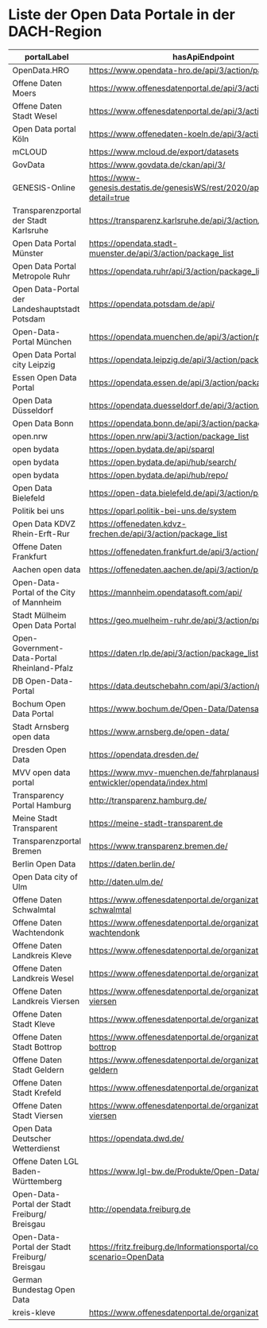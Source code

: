 # Liste der Open Data Portale in der DACH-Region
| portalLabel | hasApiEndpoint | website |
|---|---|---|
| OpenData.HRO | https://www.opendata-hro.de/api/3/action/package_list | https://www.opendata-hro.de/ |
| Offene Daten Moers | https://www.offenesdatenportal.de/api/3/action/package_list | https://www.offenesdatenportal.de/organization/moers |
| Offene Daten Stadt Wesel | https://www.offenesdatenportal.de/api/3/action/package_list | https://www.offenesdatenportal.de/organization/stadt-wesel |
| Open Data portal Köln | https://www.offenedaten-koeln.de/api/3/action/package_list | https://www.offenedaten-koeln.de/ |
| mCLOUD | https://www.mcloud.de/export/datasets | https://www.mcloud.de |
| GovData | https://www.govdata.de/ckan/api/3/ | https://www.govdata.de/ |
| GENESIS-Online | https://www-genesis.destatis.de/genesisWS/rest/2020/application.wadl?detail=true | https://www-genesis.destatis.de/ |
| Transparenzportal der Stadt Karlsruhe | https://transparenz.karlsruhe.de/api/3/action/package_list | https://transparenz.karlsruhe.de/ |
| Open Data Portal Münster | https://opendata.stadt-muenster.de/api/3/action/package_list | https://opendata.stadt-muenster.de |
| Open Data Portal Metropole Ruhr | https://opendata.ruhr/api/3/action/package_list |  |
| Open Data-Portal der Landeshauptstadt Potsdam | https://opendata.potsdam.de/api/ | https://opendata.potsdam.de/pages/home/ |
| Open-Data-Portal München | https://opendata.muenchen.de/api/3/action/package_list | https://opendata.muenchen.de |
| Open Data Portal city Leipzig | https://opendata.leipzig.de/api/3/action/package_list | https://opendata.leipzig.de/ |
| Essen Open Data Portal | https://opendata.essen.de/api/3/action/package_list | https://opendata.essen.de/ |
| Open Data Düsseldorf | https://opendata.duesseldorf.de/api/3/action/package_list | https://opendata.duesseldorf.de |
| Open Data Bonn | https://opendata.bonn.de/api/3/action/package_list | https://opendata.bonn.de/ |
| open.nrw | https://open.nrw/api/3/action/package_list | https://open.nrw/ |
| open bydata | https://open.bydata.de/api/sparql | https://open.bydata.de |
| open bydata | https://open.bydata.de/api/hub/search/ | https://open.bydata.de |
| open bydata | https://open.bydata.de/api/hub/repo/ | https://open.bydata.de |
| Open Data Bielefeld | https://open-data.bielefeld.de/api/3/action/package_list | https://open-data.bielefeld.de/ |
| Politik bei uns | https://oparl.politik-bei-uns.de/system | https://politik-bei-uns.de/ |
| Open Data KDVZ Rhein-Erft-Rur | https://offenedaten.kdvz-frechen.de/api/3/action/package_list | https://offenedaten.kdvz-frechen.de/ |
| Offene Daten Frankfurt | https://offenedaten.frankfurt.de/api/3/action/package_list | https://offenedaten.frankfurt.de/ |
| Aachen open data | https://offenedaten.aachen.de/api/3/action/package_list | https://offenedaten.aachen.de/ |
| Open-Data-Portal of the City of Mannheim | https://mannheim.opendatasoft.com/api/ | https://opendata.mannheim.de/ |
| Stadt Mülheim Open Data Portal | https://geo.muelheim-ruhr.de/api/3/action/package_list | https://geo.muelheim-ruhr.de/open-data/13819 |
| Open-Government-Data-Portal Rheinland-Pfalz | https://daten.rlp.de/api/3/action/package_list | https://daten.rlp.de/ |
| DB Open-Data-Portal | https://data.deutschebahn.com/api/3/action/package_list | https://data.deutschebahn.com/ |
| Bochum Open Data Portal | https://www.bochum.de/Open-Data/Datensaetze |  |
| Stadt Arnsberg open data | https://www.arnsberg.de/open-data/ |  |
| Dresden Open Data | https://opendata.dresden.de/ |  |
| MVV open data portal | https://www.mvv-muenchen.de/fahrplanauskunft/fuer-entwickler/opendata/index.html |  |
| Transparency Portal Hamburg | http://transparenz.hamburg.de/ |  |
| Meine Stadt Transparent | https://meine-stadt-transparent.de |  |
| Transparenzportal Bremen | https://www.transparenz.bremen.de/ |  |
| Berlin Open Data | https://daten.berlin.de/ |  |
| Open Data city of Ulm | http://daten.ulm.de/ |  |
| Offene Daten Schwalmtal | https://www.offenesdatenportal.de/organization/gemeinde-schwalmtal |  |
| Offene Daten Wachtendonk | https://www.offenesdatenportal.de/organization/gemeinde-wachtendonk |  |
| Offene Daten Landkreis Kleve | https://www.offenesdatenportal.de/organization/kreis-kleve |  |
| Offene Daten Landkreis Wesel | https://www.offenesdatenportal.de/organization/kreis-wesel |  |
| Offene Daten Landkreis Viersen | https://www.offenesdatenportal.de/organization/kreis-viersen |  |
| Offene Daten Stadt Kleve | https://www.offenesdatenportal.de/organization/stadt-kleve |  |
| Offene Daten Stadt Bottrop | https://www.offenesdatenportal.de/organization/stadt-bottrop |  |
| Offene Daten Stadt Geldern | https://www.offenesdatenportal.de/organization/stadt-geldern |  |
| Offene Daten Stadt Krefeld | https://www.offenesdatenportal.de/organization/krefeld |  |
| Offene Daten Stadt Viersen | https://www.offenesdatenportal.de/organization/stadt-viersen |  |
| Open Data Deutscher Wetterdienst | https://opendata.dwd.de/ |  |
| Offene Daten LGL Baden-Württemberg | https://www.lgl-bw.de/Produkte/Open-Data/ |  |
| Open-Data-Portal der Stadt Freiburg/ Breisgau | http://opendata.freiburg.de |  |
| Open-Data-Portal der Stadt Freiburg/ Breisgau | https://fritz.freiburg.de/Informationsportal/configurator?scenario=OpenData |  |
| German Bundestag Open Data |  |  |
| kreis-kleve | https://www.offenesdatenportal.de/organization/kreis-kleve |  |

